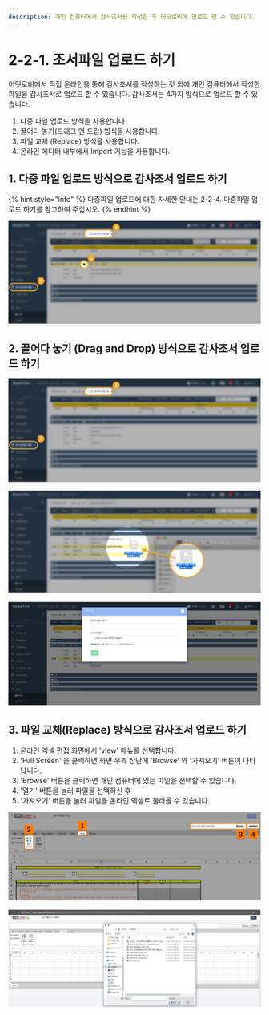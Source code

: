 ```yaml
---
description: 개인 컴퓨터에서 감사조서를 작성한 후 어딧로비에 업로드 할 수 있습니다.
---
```


# 2-2-1. 조서파일 업로드 하기

어딧로비에서 직접 온라인을 통해 감사조서를 작성하는 것 외에 개인 컴퓨터에서 작성한 파일을 감사조서로 업로드 할 수 있습니다. 감사조서는 4가지 방식으로 업로드 할 수 있습니다. 

1. 다중 파일 업로드 방식을 사용합니다. 
2. 끌어다 놓기\(드래그 앤 드랍\) 방식을 사용합니다. 
3. 파일 교체 \(Replace\) 방식을 사용합니다. 
4. 온라인 에디터 내부에서 Import 기능을 사용합니다. 

## 1.  다중 파일 업로드 방식으로 감사조서 업로드 하기 

{% hint style="info" %}
다중파일 업로드에 대한 자세한 안내는 2-2-4. 다중파일 업로드 하기를 참고하여 주십시오. 
{% endhint %}

![](../../../../.gitbook/assets/2-2-1-create_file_new_file_1.jpg)

## 2. 끌어다 놓기 \(Drag and Drop\) 방식으로 감사조서 업로드 하기 

![](../../../../.gitbook/assets/2-2-2-upload_file_drag_drop_1.jpg)

![](../../../../.gitbook/assets/2-2-2-upload_file_drag_drop_2.jpg)

![&#xB04C;&#xC5B4;&#xB2E4; &#xB193;&#xC740; &#xAC10;&#xC0AC;&#xC870;&#xC11C;&#xC758; &#xCC38;&#xC870;&#xBC88;&#xD638;&#xB97C; &#xC124;&#xC815;&#xD569;&#xB2C8;&#xB2E4;. ](../../../../.gitbook/assets/2-2-2-upload_file_drag_drop_3%20%281%29.jpg)

## 3. 파일 교체\(Replace\) 방식으로 감사조서 업로드 하기 

1. 온라인 엑셀 편집 화면에서 'view' 메뉴를 선택합니다. 
2. 'Full Screen' 을 클릭하면 화면 우측 상단에 'Browse' 와 '가져오기' 버튼이 나타납니다. 
3. 'Browse' 버튼을 클릭하면 개인 컴퓨터에 있는 파일을 선택할 수 있습니다. 
4. '열기' 버튼을 눌러 파일을 선택하신 후 
5. '가져오기' 버튼을 눌러 파일을 온라인 엑셀로 불러올 수 있습니다.  

![](../../../../.gitbook/assets/for-userguide_devexpress-replace-file_for-web.jpg)

![&#xC5D1;&#xC140; &#xD30C;&#xC77C; &#xD654;&#xBA74; -&amp;gt; View &#xD0ED; -&amp;gt; Browse &#xBC84;&#xD2BC; &#xD074;&#xB9AD; &#xD6C4; &#xD30C;&#xC77C; &#xAC00;&#xC838;&#xC624;&#xAE30;](../../../../.gitbook/assets/image%20%28108%29.png)

